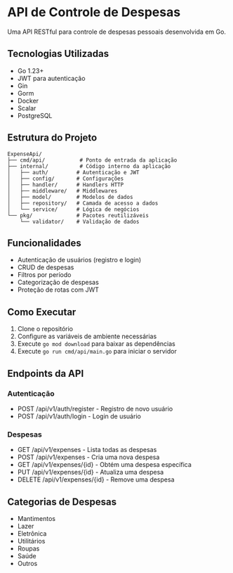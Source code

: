 # API de Controle de Despesas

Uma API RESTful para controle de despesas pessoais desenvolvida em Go.

## Tecnologias Utilizadas

- Go 1.23+
- JWT para autenticação
- Gin
- Gorm
- Docker
- Scalar
- PostgreSQL

## Estrutura do Projeto

```
ExpenseApi/
├── cmd/api/           # Ponto de entrada da aplicação
├── internal/          # Código interno da aplicação
│   ├── auth/         # Autenticação e JWT
│   ├── config/       # Configurações
│   ├── handler/      # Handlers HTTP
│   ├── middleware/   # Middlewares
│   ├── model/        # Modelos de dados
│   ├── repository/   # Camada de acesso a dados
│   └── service/      # Lógica de negócios
└── pkg/              # Pacotes reutilizáveis
    └── validator/    # Validação de dados
```

## Funcionalidades

- Autenticação de usuários (registro e login)
- CRUD de despesas
- Filtros por período
- Categorização de despesas
- Proteção de rotas com JWT

## Como Executar

1. Clone o repositório
2. Configure as variáveis de ambiente necessárias
3. Execute `go mod download` para baixar as dependências
4. Execute `go run cmd/api/main.go` para iniciar o servidor

## Endpoints da API

### Autenticação
- POST /api/v1/auth/register - Registro de novo usuário
- POST /api/v1/auth/login - Login de usuário

### Despesas
- GET /api/v1/expenses - Lista todas as despesas
- POST /api/v1/expenses - Cria uma nova despesa
- GET /api/v1/expenses/{id} - Obtém uma despesa específica
- PUT /api/v1/expenses/{id} - Atualiza uma despesa
- DELETE /api/v1/expenses/{id} - Remove uma despesa

## Categorias de Despesas

- Mantimentos
- Lazer
- Eletrônica
- Utilitários
- Roupas
- Saúde
- Outros 